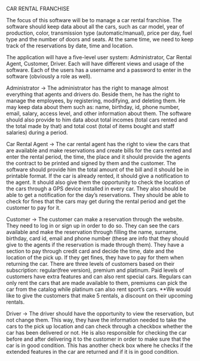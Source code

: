 CAR RENTAL FRANCHISE 


The focus of this software will be to manage a car rental franchise. The software should keep data about all the cars, such as car model, year of production, color, transmission type (automatic/manual), price per day, fuel type and the number of doors and seats. At the same time, we need to keep track of the reservations by date, time and location.


The application will have a five-level user system: Administrator, Car Rental Agent, Customer, Driver. Each will have different  views and usage of the software. Each of the users has a username and a password to enter in the software (obviously a role as well). 


Administrator -> The administrator has the right to manage almost everything that agents and drivers do. Beside  them, he has the right to manage the employees, by registering, modifying, and deleting them. He may keep data about them such as: name, birthday, id, phone number, email, salary,  access level, and other information about them. The software should also provide to him data about total incomes (total cars rented and the total made by that) and total cost (total of items bought and staff salaries) during a period.


Car Rental Agent -> The car rental agent has the right to view the cars that are available and make reservations and create bills for the cars rented and enter the rental period, the time, the place and it should provide the agents the contract to be printed and signed by them and the customer. The software should provide him the total amount  of the bill and it should be in printable format. If the car is already rented, it should give a notification to the agent. It should also give them the opportunity to check the location of the cars through a GPS device installed in every car. They also should be able to get a notification for the day’s reservations. They should be able to check for fines that the cars may get during the rental period and get the customer to pay for it.


Customer -> The customer can make a reservation through the website. They need to log in or sign up in order to do so. They can see the cars available and make the reservation through filling the name, surname, birthday, card id, email and phone number (these are info that they should give to the agents if the reservation is made through them). They have a section to pay through credit card and decide the time, date and the location of the pick up. If they get fines, they have to pay for them when returning the car. There are three levels of customers based on their subscription: regular(free version), premium and platinum. Paid levels of customers have extra features and can also rent special cars. Regulars can only rent the cars that are made available to them, premiums can pick the car from the catalog while platinum can also rent sport’s cars.
**We would like to give the customers that make 5 rentals, a discount on their upcoming rentals. 


Driver -> The driver should have the opportunity to view the reservation, but not change them. This way, they have the information needed to take the cars to the pick up location and can check through a checkbox whether the car has been delivered or not. He is also responsible for checking the car before and after delivering it to the customer in order to make sure that the car is in good condition. This has another check box where he checks if the extended features in the car are returned and if it is in good condition.
